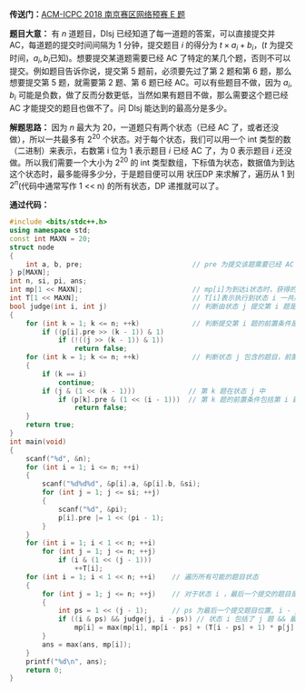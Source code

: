 
**传送门：**[ACM-ICPC 2018 南京赛区网络预赛 E 题](https://nanti.jisuanke.com/t/30994)  

**题目大意：**
有 $n$ 道题目，Dlsj 已经知道了每一道题的答案，可以直接提交并 AC，每道题的提交时间间隔为 1 分钟，提交题目 $i$ 的得分为 $t×a_i+b_i$，($t$ 为提交时间，$a_i, b_i$已知)。想要提交某道题需要已经 AC 了特定的某几个题，否则不可以提交。例如题目告诉你说，提交第 5 题前，必须要先过了第 2 题和第 6 题，那么想要提交第 5 题，就需要第 2 题、第 6 题已经 AC。可以有些题目不做，因为 $a_i, b_i$ 可能是负数，做了反而分数更低，当然如果有题目不做，那么需要这个题已经 AC 才能提交的题目也做不了。问 Dlsj 能达到的最高分是多少。    

<!--more-->

**解题思路：**
因为 $n$ 最大为 20，一道题只有两个状态（已经 AC 了，或者还没做），所以一共最多有 $2^{20}$ 个状态。对于每个状态，我们可以用一个 int 类型的数（二进制）来表示，右数第 i 位为 1 表示题目 $i$ 已经 AC 了，为 0 表示题目 $i$ 还没做。所以我们需要一个大小为 $2^{20}$ 的 int 类型数组，下标值为状态，数据值为到达这个状态时，最多能得多少分，于是题目便可以用 状压DP 来求解了，遍历从 $1$ 到 $2^n$(代码中通常写作 1 << n) 的所有状态，DP 递推就可以了。

**通过代码：**
```cpp
#include <bits/stdc++.h>
using namespace std;
const int MAXN = 20;
struct node
{
    int a, b, pre;                           // pre 为提交该题需要已经 AC 的题目状态
} p[MAXN];
int n, si, pi, ans;
int mp[1 << MAXN];                           // mp[i]为到达i状态时，获得的最大分数
int T[1 << MAXN];                            // T[i]表示执行到状态 i 一共用时多少分钟
bool judge(int i, int j)                     // 判断由状态 j 提交第 i 题是否可行
{
    for (int k = 1; k <= n; ++k)             // 判断提交第 i 题的前置条件是否满足
        if ((p[i].pre >> (k - 1)) & 1)
            if (!((j >> (k - 1)) & 1))
                return false;
    for (int k = 1; k <= n; ++k)             // 判断状态 j 包含的题目，前置条件是否都不包含第 i 题
    {
        if (k == i)
            continue;
        if (j & (1 << (k - 1)))             // 第 k 题在状态 j 中
            if (p[k].pre & (1 << (i - 1)))  // 第 k 题的前置条件包括第 i 题
                return false;
    }
    return true;
}
int main(void)
{
    scanf("%d", &n);
    for (int i = 1; i <= n; ++i)
    {
        scanf("%d%d%d", &p[i].a, &p[i].b, &si);
        for (int j = 1; j <= si; ++j)
        {
            scanf("%d", &pi);
            p[i].pre |= 1 << (pi - 1);
        }
    }
    for (int i = 1; i < 1 << n; ++i)
        for (int j = 1; j <= n; ++j)
            if (i & (1 << (j - 1)))
                ++T[i];
    for (int i = 1; i < 1 << n; ++i)    // 遍历所有可能的题目状态
    {
        for (int j = 1; j <= n; ++j)    // 对于状态 i ，最后一个提交的题目是第 j 个题时
        {
            int ps = 1 << (j - 1);      // ps 为最后一个提交题目位置, i - ps 则为前置状态
            if ((i & ps) && judge(j, i - ps)) // 状态 i 包括了 j 题 && 最后一个提交 j 时，前置状态满足 j 题的提交条件
                mp[i] = max(mp[i], mp[i - ps] + (T[i - ps] + 1) * p[j].a + p[j].b);
        }
        ans = max(ans, mp[i]);
    }
    printf("%d\n", ans);
    return 0;
}
```